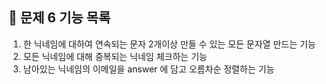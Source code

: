 ## 🚀 문제 6 기능 목록

1. 한 닉네임에 대하여 연속되는 문자 2개이상 만들 수 있는 모든 문자열 만드는 기능
2. 모든 닉네임에 대해 중복되는 닉네임 체크하는 기능
3. 남아있는 닉네임의 이메일을 answer 에 담고 오름차순 정렬하는 기능